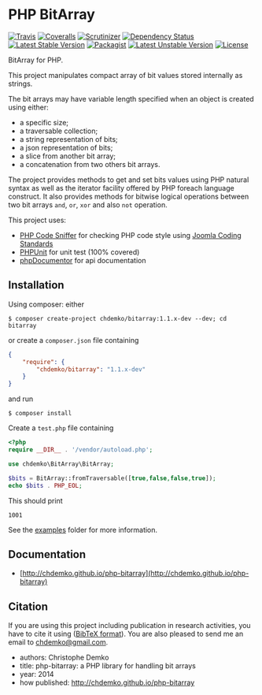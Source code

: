 PHP BitArray
======================
[![Travis](https://img.shields.io/travis/chdemko/php-bitarray.svg)](http://travis-ci.org/chdemko/php-bitarray)
[![Coveralls](https://img.shields.io/coveralls/chdemko/php-bitarray.svg)](https://coveralls.io/r/chdemko/php-bitarray?branch=master)
[![Scrutinizer](https://img.shields.io/scrutinizer/g/chdemko/php-bitarray.svg)](https://scrutinizer-ci.com/g/chdemko/php-bitarray/?branch=master)
[![Dependency Status](https://www.versioneye.com/package/php--chdemko--bitarray/badge.svg)](https://www.versioneye.com/package/php--chdemko--bitarray)
[![Latest Stable Version](https://img.shields.io/packagist/v/chdemko/bitarray.svg)](https://packagist.org/packages/chdemko/bitarray)
[![Packagist](https://img.shields.io/packagist/dt/chdemko/bitarray.svg)](https://packagist.org/packages/chdemko/bitarray)
[![Latest Unstable Version](https://poser.pugx.org/chdemko/bitarray/v/unstable.svg)](https://packagist.org/packages/chdemko/bitarray)
[![License](https://poser.pugx.org/chdemko/bitarray/license.svg)](http://www.cecill.info/licences/Licence_CeCILL-B_V1-en.html)

BitArray for PHP.

This project manipulates compact array of bit values stored internally as strings.

The bit arrays may have variable length specified when an object is created using either:

* a specific size;
* a traversable collection;
* a string representation of bits;
* a json representation of bits;
* a slice from another bit array;
* a concatenation from two others bit arrays.

The project provides methods to get and set bits values using PHP natural syntax as well as the iterator facility offered by PHP foreach language construct.
It also provides methods for bitwise logical operations between two bit arrays `and`, `or`, `xor` and also `not` operation.

This project uses:

* [PHP Code Sniffer](http://pear.php.net/package/PHP_CodeSniffer) for checking PHP code style using [Joomla Coding Standards](https://github.com/joomla/coding-standards)
* [PHPUnit](http://phpunit.de/) for unit test (100% covered)
* [phpDocumentor](http://http://www.phpdoc.org/) for api documentation

Installation
------------

Using composer: either

~~~
$ composer create-project chdemko/bitarray:1.1.x-dev --dev; cd bitarray
~~~

or create a `composer.json` file containing

~~~json
{
    "require": {
        "chdemko/bitarray": "1.1.x-dev"
    }
}
~~~
and run
~~~
$ composer install
~~~

Create a `test.php` file containing
~~~php
<?php
require __DIR__ . '/vendor/autoload.php';

use chdemko\BitArray\BitArray;

$bits = BitArray::fromTraversable([true,false,false,true]);
echo $bits . PHP_EOL;
~~~
This should print
~~~
1001
~~~
See the [examples](https://github.com/chdemko/php-bitarray/tree/master/examples) folder for more information.

Documentation
-------------

* [http://chdemko.github.io/php-bitarray](http://chdemko.github.io/php-bitarray)

Citation
--------

If you are using this project including publication in research activities, you have to cite it using ([BibTeX format](https://raw.github.com/chdemko/php-bitarray/master/cite.bib)). You are also pleased to send me an email to chdemko@gmail.com.
* authors: Christophe Demko
* title: php-bitarray: a PHP library for handling bit arrays
* year: 2014
* how published: http://chdemko.github.io/php-bitarray

